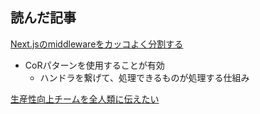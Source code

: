 ## 読んだ記事

[Next.jsのmiddlewareをカッコよく分割する](https://qiita.com/malvageee/items/36b8950b383f888cf27d)
- CoRパターンを使用することが有効
	- ハンドラを繋げて、処理できるものが処理する仕組み

[生産性向上チームを全人類に伝えたい](https://zenn.dev/cybozu_ept/articles/tell-whole-human-about-ept)
